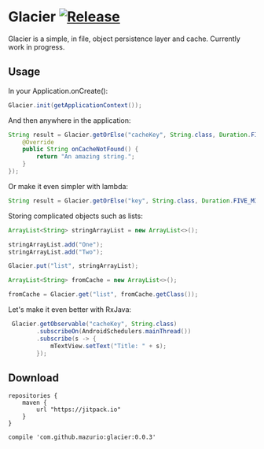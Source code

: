 # Glacier [![Release](https://img.shields.io/github/release/mazurio/glacier.svg?label=maven)](https://jitpack.io/#mazurio/glacier)

Glacier is a simple, in file, object persistence layer and cache. Currently work in progress.

## Usage

In your Application.onCreate():

```java
Glacier.init(getApplicationContext());
```

And then anywhere in the application:

```java
String result = Glacier.getOrElse("cacheKey", String.class, Duration.FIVE_MINUTES, new Glacier.Callback<String>() {
    @Override
    public String onCacheNotFound() {
        return "An amazing string.";
    }
});
```

Or make it even simpler with lambda:

```java
String result = Glacier.getOrElse("key", String.class, Duration.FIVE_MINUTES, () -> "An amazing string.");
```

Storing complicated objects such as lists:

```java
ArrayList<String> stringArrayList = new ArrayList<>();

stringArrayList.add("One");
stringArrayList.add("Two");

Glacier.put("list", stringArrayList);

ArrayList<String> fromCache = new ArrayList<>();

fromCache = Glacier.get("list", fromCache.getClass());
```

Let's make it even better with RxJava:

```java
 Glacier.getObservable("cacheKey", String.class)
        .subscribeOn(AndroidSchedulers.mainThread())
        .subscribe(s -> {
            mTextView.setText("Title: " + s); 
        });
```

## Download

```
repositories {
    maven {
        url "https://jitpack.io"
    }
}
```

```
compile 'com.github.mazurio:glacier:0.0.3'
```
